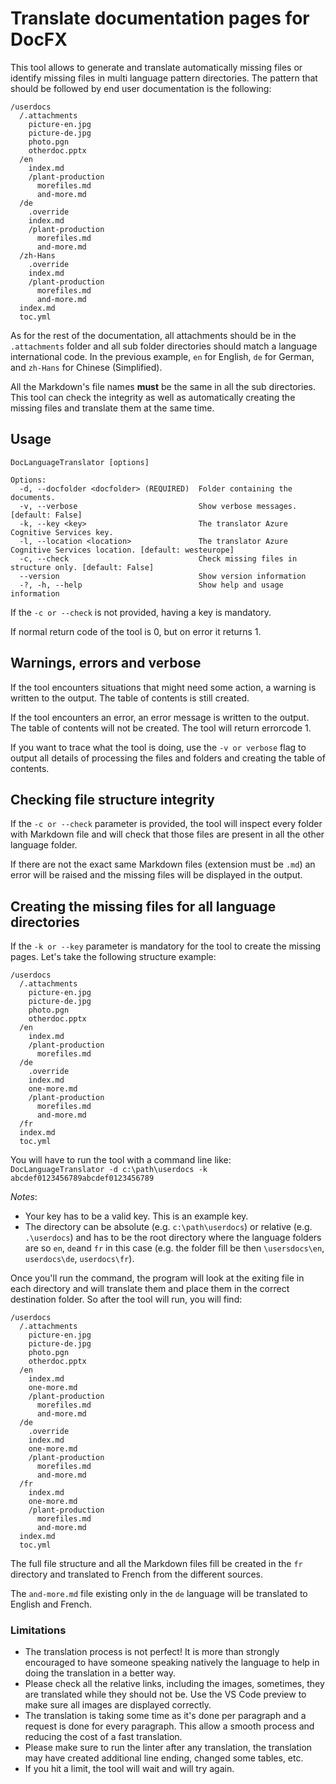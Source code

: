 # Translate documentation pages for DocFX

This tool allows to generate and translate automatically missing files or identify missing files in multi language pattern directories. The pattern that should be followed by end user documentation is the following:

```text
/userdocs
  /.attachments
    picture-en.jpg
    picture-de.jpg
    photo.pgn
    otherdoc.pptx
  /en
    index.md
    /plant-production
      morefiles.md
      and-more.md
  /de
    .override
    index.md
    /plant-production
      morefiles.md
      and-more.md
  /zh-Hans
    .override
    index.md
    /plant-production
      morefiles.md
      and-more.md
  index.md
  toc.yml
```

As for the rest of the documentation, all attachments should be in the `.attachments` folder and all sub folder directories should match a language international code. In the previous example, `en` for English, `de` for German, and `zh-Hans` for Chinese (Simplified).

All the Markdown's file names **must** be the same in all the sub directories. This tool can check the integrity as well as automatically creating the missing files and translate them at the same time.

## Usage

```text
DocLanguageTranslator [options]

Options:
  -d, --docfolder <docfolder> (REQUIRED)  Folder containing the documents.
  -v, --verbose                           Show verbose messages. [default: False]
  -k, --key <key>                         The translator Azure Cognitive Services key.
  -l, --location <location>               The translator Azure Cognitive Services location. [default: westeurope]
  -c, --check                             Check missing files in structure only. [default: False]
  --version                               Show version information
  -?, -h, --help                          Show help and usage information
```

If the `-c or --check` is not provided, having a key is mandatory.

If normal return code of the tool is 0, but on error it returns 1.

## Warnings, errors and verbose

If the tool encounters situations that might need some action, a warning is written to the output. The table of contents is still created.

If the tool encounters an error, an error message is written to the output. The table of contents will not be created. The tool will return errorcode 1.

If you want to trace what the tool is doing, use the `-v or verbose` flag to output all details of processing the files and folders and creating the table of contents.

## Checking file structure integrity

If the `-c or --check` parameter is provided, the tool will inspect every folder with Markdown file and will check that those files are present in all the other language folder.

If there are not the exact same Markdown files (extension must be `.md`) an error will be raised and the missing files will be displayed in the output.

## Creating the missing files for all language directories

If the `-k or --key` parameter is mandatory for the tool to create the missing pages. Let's take the following structure example:

```text
/userdocs
  /.attachments
    picture-en.jpg
    picture-de.jpg
    photo.pgn
    otherdoc.pptx
  /en
    index.md
    /plant-production
      morefiles.md
  /de
    .override
    index.md
    one-more.md
    /plant-production
      morefiles.md
      and-more.md
  /fr
  index.md
  toc.yml
```

You will have to run the tool with a command line like: `DocLanguageTranslator -d c:\path\userdocs -k abcdef0123456789abcdef0123456789`

*Notes*:

* Your key has to be a valid key. This is an example key.
* The directory can be absolute (e.g. `c:\path\userdocs`) or relative (e.g. `.\userdocs`) and has to be the root directory where the language folders are so `en`, `de`and `fr` in this case (e.g. the folder fill be then `\usersdocs\en`, `userdocs\de`, `userdocs\fr`).

Once you'll run the command, the program will look at the exiting file in each directory and will translate them and place them in the correct destination folder. So after the tool will run, you will find:

```text
/userdocs
  /.attachments
    picture-en.jpg
    picture-de.jpg
    photo.pgn
    otherdoc.pptx
  /en
    index.md
    one-more.md
    /plant-production
      morefiles.md
      and-more.md
  /de
    .override
    index.md
    one-more.md
    /plant-production
      morefiles.md
      and-more.md
  /fr
    index.md
    one-more.md
    /plant-production
      morefiles.md
      and-more.md
  index.md
  toc.yml
```

The full file structure and all the Markdown files fill be created in the `fr` directory and translated to French from the different sources.

The `and-more.md` file existing only in the `de` language will be translated to English and French.

### Limitations

* The translation process is not perfect! It is more than strongly encouraged to have someone speaking natively the language to help in doing the translation in a better way.
* Please check all the relative links, including the images, sometimes, they are translated while they should not be. Use the VS Code preview to make sure all images are displayed correctly.
* The translation is taking some time as it's done per paragraph and a request is done for every paragraph. This allow a smooth process and reducing the cost of a fast translation.
* Please make sure to run the linter after any translation, the translation may have created additional line ending, changed some tables, etc.
* If you hit a limit, the tool will wait and will try again.
